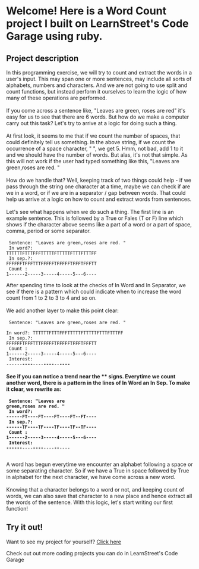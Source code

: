 
Welcome! Here is a Word Count project I built on LearnStreet's Code Garage using ruby.
===============================================================================================================

Project description
-------------------------

In this programming exercise, we will try to count and extract the words in a user's input. This may span one or more sentences, may include all sorts of alphabets, numbers and characters. And we are not going to use split and count functions, but instead perform it ourselves to learn the logic of how many of these operations are performed.<br>
<br>
If you come across a sentence like, "Leaves are green, roses are red" it's easy for us to see that there are 6 words. But how do we make a computer carry out this task? Let's try to arrive at a logic for doing such a thing.<br>
<br>
At first look, it seems to me that if we count the number of spaces, that could definitely tell us something. In the above string, if we count the occurrence of a space character, " ", we get 5. Hmm, not bad, add 1 to it and we should have the number of words. But alas, it's not that simple. As this will not work if the user had typed something like this, "Leaves are   green,roses are red. "<br>
<br>
How do we handle that? Well, keeping track of two things could help - if we pass through the string one character at a time, maybe we can check if are we in a word, or if we are in a separator / gap between words. That could help us arrive at a logic on how to count and extract words from sentences.<br>
<br>
Let's see what happens when we do such a thing. The first line is an example sentence. This is followed by a True or Fales (T or F) line which shows if the character above seems like a part of a word or a part of space, comma, period or some separator.<br>
<br><code>
Sentence: "Leaves are   green,roses are red. "<br>
In word?:  TTTTTTFTTTFFFTTTTTFTTTTTFTTTFTTTFF<br>
In sep.?:  FFFFFFTFFFTTTFFFFFTFFFFFTFFFTFFFTT<br>
Count   :  1------2-----3-----4-----5---6----<br>
<br></code>
After spending time to look at the checks of In Word and In Separator, we see if there is a pattern which could indicate when to increase the word count from 1 to 2 to 3 to 4 and so on.<br>
<br>
We add another layer to make this point clear:<br>
<br><code>
Sentence: "Leaves are   green,roses are red. "<br>
In word?:  TTTTTTFTTTFFFTTTTTFTTTTTFTTTFTTTFF<br>
In sep.?:  FFFFFFTFFFTTTFFFFFTFFFFFTFFFTFFFTT<br>
Count   :  1------2-----3-----4-----5---6----<br>
Interest:  ------**----**----**----**--**----<br></code>
<br>
See if you can notice a trend near the ** signs. Everytime we count another word, there is a pattern in the lines of In Word an In Sep. To make it clear, we rewrite as:<br>
<br><code>
Sentence: "Leaves are   green,roses are red. "<br>
In word?:  ------FT----FT----FT----FT--FT----<br>
In sep.?:  ------TF----TF----TF----TF--TF----<br>
Count   :  1------2-----3-----4-----5---6----<br>
Interest:  ------**----**----**----**--**----<br>
<br></code>
A word has begun everytime we encounter an alphabet following a space or some separating character. So if we have a True in space followed by True in alphabet for the next character, we have come across a new word.<br>
<br>
Knowing that a character belongs to a word or not, and keeping count of words, we can also save that character to a new place and hence extract all the words of the sentence. With this logic, let's start writing our first function!<br>

Try it out!
--------------

Want to see my project for yourself? [Click here](http://www.learnstreet.com//profile/52b0ae3076b99c0379003557?page_name=project)

Check out out more coding projects you can do in LearnStreet's Code Garage
		
